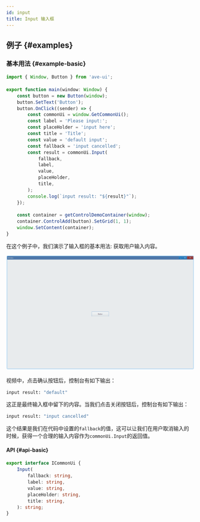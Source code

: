 ```yaml
---
id: input
title: Input 输入框
---
```


<!-- ## 简介 {#introduction}

TODO：以后添加对输入框的整体介绍。 -->

## 例子 {#examples}

### 基本用法 {#example-basic}

```ts {7,13}
import { Window, Button } from 'ave-ui';

export function main(window: Window) {
    const button = new Button(window);
    button.SetText('Button');
    button.OnClick((sender) => {
        const commonUi = window.GetCommonUi();
        const label = 'Please input:';
        const placeHolder = 'input here';
        const title = 'Title';
        const value = 'default input';
        const fallback = 'input cancelled';
        const result = commonUi.Input(
            fallback,
            label,
            value,
            placeHolder,
            title,
        );
        console.log(`input result: "${result}"`);
    });

    const container = getControlDemoContainer(window);
    container.ControlAdd(button).SetGrid(1, 1);
    window.SetContent(container);
}
```

在这个例子中，我们演示了输入框的基本用法: 获取用户输入内容。

![input basic](./assets/input-basic.gif)

视频中，点击确认按钮后，控制台有如下输出：

```bash
input result: "default"
```

这正是最终输入框中留下的内容。当我们点击关闭按钮后，控制台有如下输出：

```bash
input result: "input cancelled"
```

这个结果是我们在代码中设置的`fallback`的值，这可以让我们在用户取消输入的时候，获得一个合理的输入内容作为`commonUi.Input`的返回值。

#### API {#api-basic}

```ts
export interface ICommonUi {
    Input(
        fallback: string,
        label: string,
        value: string,
        placeHolder: string,
        title: string,
    ): string;
}
```
